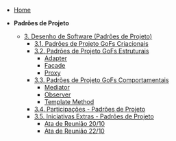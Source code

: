 <!-- docs/_sidebar.md -->

- [Home](/)

- **Padrões de Projeto**
  - [3. Desenho de Software (Padrões de Projeto)](/PadroesDeProjeto/3.PadroesDeProjeto.md)
    - [3.1. Padrões de Projeto GoFs Criacionais](/PadroesDeProjeto/3.1GoFsCriacionais.md)
    - [3.2. Padrões de Projeto GoFs Estruturais](/PadroesDeProjeto/3.2.GoFsEstruturais.md)
      - [Adapter](/PadroesDeProjeto/Estrutural/adapter.md)
      - [Facade](/PadroesDeProjeto/Estrutural/facade.md)
      - [Proxy](/PadroesDeProjeto/Estrutural/proxy.md)
    - [3.3. Padrões de Projeto GoFs Comportamentais](/PadroesDeProjeto/3.3.GoFsComportamentais.md)
      - [Mediator](/PadroesDeProjeto/Comportamental/mediator.md)
      - [Observer](/PadroesDeProjeto/Comportamental/observer.md)
      - [Template Method](PadroesDeProjeto/Comportamental/templatemethod.md)
    - [3.4. Participações - Padrões de Projeto](/PadroesDeProjeto/3.4.ParticipacoesPadroes.md)
    - [3.5. Iniciativas Extras - Padrões de Projeto](/PadroesDeProjeto/iniciativasExtras/3.5.IniciativasExtras.md)
      - [Ata de Reunião 20/10](/PadroesDeProjeto/iniciativasExtras/Atas/ata2010.md)
      - [Ata de Reunião 22/10](/PadroesDeProjeto/iniciativasExtras/Atas/ata2210.md)
      

